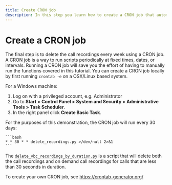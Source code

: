 ```yaml
---
title: Create CRON job
description: In this step you learn how to create a CRON job that automatically deletes call recordings weekly.
---
```


# Create a CRON job

The final step is to delete the call recordings every week using a CRON job. A CRON job is a way to run scripts periodically at fixed times, dates, or intervals. Running a CRON job will save you the effort of having to manually run the functions covered in this tutorial. 
You can create a CRON job locally by first running `crontab -e` on a OSX/Linux based system.

For a Windows machine:

1. Log on with a privileged account, e.g. Administrator
2. Go to **Start > Control Panel > System and Security > Administrative Tools > Task Scheduler**.
3. In the right panel click **Create Basic Task**.

For the purposes of this demonstration, the CRON job will run every 30 days:

    ```bash
    * * 30 * * delete_recordings.py >/dev/null 2>&1
    ```

    
The [`delete_vbc_recordings_by_duration.py`](https://gist.github.com/tbass134/aace7e859ff401f611df772ad6cb4b32) is a script that will delete both the call recordings and on demand call recordings for calls that are less than 30 seconds in duration.

To create your own CRON job, see https://crontab-generator.org/ 
